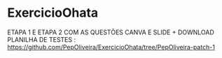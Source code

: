 # ExercicioOhata
ETAPA 1 E ETAPA 2 COM AS QUESTÕES CANVA E SLIDE + DOWNLOAD PLANILHA DE TESTES : https://github.com/PepOliveira/ExercicioOhata/tree/PepOliveira-patch-1
